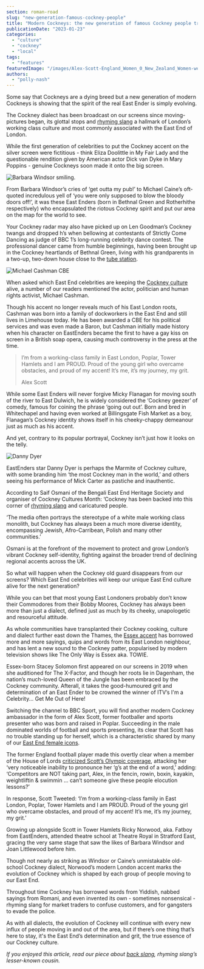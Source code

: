 ```yaml
---
section: roman-road
slug: "new-generation-famous-cockney-people"
title: "Modern Cockneys: the new generation of famous Cockney people true to the East End's sparky spirit"
publicationDate: "2023-01-23"
categories: 
  - "culture"
  - "cockney"
  - "local"
tags: 
  - "features"
featuredImage: "/images/Alex-Scott-England_Women_0_New_Zealand_Women-web.jpg"
authors: 
  - "polly-nash"
---
```


Some say that Cockneys are a dying breed but a new generation of modern Cockneys is showing that the spirit of the real East Ender is simply evolving.

The Cockney dialect has been broadcast on our screens since moving-pictures began, its glottal stops and [rhyming slang](https://romanroadlondon.com/cockney-rhyming-slang-history/) a hallmark of London’s working class culture and most commonly associated with the East End of London.

While the first generation of celebrities to put the Cockney accent on the silver screen were fictitious - think Eliza Doolittle in My Fair Lady and the questionable rendition given by American actor Dick van Dyke in Mary Poppins - genuine Cockneys soon made it onto the big screen.

![Barbara Windsor smiling. ](/images/Barbara-Windsor-1-1024x683.jpg)

From Barbara Windsor’s cries of ‘get outta my pub!’ to Michael Caine’s oft-quoted incredulous yell of ‘you were only supposed to blow the bloody doors off!’, it was these East Enders (born in Bethnal Green and Rotherhithe respectively) who encapsulated the riotous Cockney spirit and put our area on the map for the world to see. 

Your Cockney radar may also have picked up on Len Goodman’s Cockney twangs and dropped h’s when bellowing at contestants of Strictly Come Dancing as judge of BBC 1’s long-running celebrity dance contest. The professional dancer came from humble beginnings, having been brought up in the Cockney heartlands of Bethnal Green, living with his grandparents in a two-up, two-down house close to the [tube station](https://bethnalgreenlondon.co.uk/tube-disaster-history/). 

![Michael Cashman CBE](/images/michael-cashman-1024x683.jpg)

When asked which East End celebrities are keeping the [Cockney culture](https://romanroadlondon.com/chris-ross-east-end-poet/) alive, a number of our readers mentioned the actor, politician and human rights activist, Michael Cashman. 

Though his accent no longer reveals much of his East London roots, Cashman was born into a family of dockworkers in the East End and still lives in Limehouse today. He has been awarded a CBE for his political services and was even made a Baron, but Cashman initially made history when his character on EastEnders became the first to have a gay kiss on screen in a British soap opera, causing much controversy in the press at the time.

> I’m from a working-class family in East London, Poplar, Tower Hamlets and I am PROUD. Proud of the young girl who overcame obstacles, and proud of my accent! It’s me, it’s my journey, my grit.
> 
> Alex Scott

While some East Enders will never forgive Micky Flanagan for moving south of the river to East Dulwich, he is widely considered the ‘Cockney geezer’ of comedy, famous for coining the phrase ‘going out out’. Born and bred in Whitechapel and having even worked at Billingsgate Fish Market as a boy, Flanagan’s Cockney identity shows itself in his cheeky-chappy demeanour just as much as his accent. 

And yet, contrary to its popular portrayal, Cockney isn’t just how it looks on the telly. 

![Danny Dyer](/images/danny-dyer-1024x683.jpg)

EastEnders star Danny Dyer is perhaps the Marmite of Cockney culture, with some branding him ‘the most Cockney man in the world,’ and others seeing his performance of Mick Carter as pastiche and inauthentic.    

According to Saif Osmani of the Bengali East End Heritage Society and organiser of Cockney Cultures Month: ‘Cockney has been backed into this corner of [rhyming slang](https://romanroadlondon.com/cockney-rhyming-slang-money/) and caricatured people. 

‘The media often portrays the stereotype of a white male working class monolith, but Cockney has always been a much more diverse identity, encompassing Jewish, Afro-Carribean, Polish and many other communities.’ 

Osmani is at the forefront of the movement to protect and grow London’s vibrant Cockney self-identity, fighting against the broader trend of declining regional accents across the UK. 

So what will happen when the Cockney old guard disappears from our screens? Which East End celebrities will keep our unique East End culture alive for the next generation? 

While you can bet that most young East Londoners probably don’t know their Commodores from their Bobby Moores, Cockney has always been more than just a dialect, defined just as much by its cheeky, unapologetic and resourceful attitude. 

As whole communities have transplanted their Cockney cooking, culture and dialect further east down the Thames, the [Essex accent](https://romanroadlondon.com/is-essex-cockney/) has borrowed more and more sayings, quips and words from its East London neighbour, and has lent a new sound to the Cockney patter, popularised by modern television shows like The Only Way is Essex aka. TOWIE. 

Essex-born Stacey Solomon first appeared on our screens in 2019 when she auditioned for The X-Factor, and though her roots lie in Dagenham, the nation’s much-loved Queen of the Jungle has been embraced by the Cockney community. Afterall, it takes the good-humoured grit and determination of an East Ender to be crowned the winner of ITV’s I'm a Celebrity... Get Me Out of Here!

Switching the channel to BBC Sport, you will find another modern Cockney ambassador in the form of Alex Scott, former footballer and sports presenter who was born and raised in Poplar. Succeeding in the male dominated worlds of football and sports presenting, its clear that Scott has no trouble standing up for herself, which is a characteristic shared by many of our [East End female icons](https://romanroadlondon.com/emma-tarbard-florist-arms-pub-manager/). 

The former England football player made this overtly clear when a member of the House of Lords [criticized Scott’s Olympic coverage](https://www.theguardian.com/inequality/2021/jul/31/bbc-alex-scott-proud-working-class-accent-digby-jones-elocution), attacking her ‘very noticeable inability to pronounce her ‘g’s at the end of a word,’ adding: ‘Competitors are NOT taking part, Alex, in the fencin, rowin, boxin, kayakin, weightliftin & swimmin … can’t someone give these people elocution lessons?’

In response, Scott Tweeted: ‘I’m from a working-class family in East London, Poplar, Tower Hamlets and I am PROUD. Proud of the young girl who overcame obstacles, and proud of my accent! It’s me, it’s my journey, my grit.’

Growing up alongside Scott in Tower Hamlets Ricky Norwood, aka. Fatboy from EastEnders, attended theatre school at Theatre Royal in Stratford East, gracing the very same stage that saw the likes of Barbara Windsor and Joan Littlewood before him. 

Though not nearly as striking as Windsor or Caine’s unmistakable old-school Cockney dialect, Norwood’s modern London accent marks the evolution of Cockney which is shaped by each group of people moving to our East End.

Throughout time Cockney has borrowed words from Yiddish, nabbed sayings from Romani, and even invented its own - sometimes nonsensical - rhyming slang for market traders to confuse customers, and for gangsters to evade the police. 

As with all dialects, the evolution of Cockney will continue with every new influx of people moving in and out of the area, but if there’s one thing that’s here to stay, it's the East End’s determination and grit, the true essence of our Cockney culture.

_If you enjoyed this article, read our piece about_ [_back slang_](https://romanroadlondon.com/back-slang-history-east-end/)_, rhyming slang’s lesser-known cousin._ 


